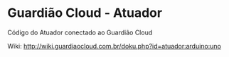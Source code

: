 Guardião Cloud - Atuador
==================

Código do Atuador conectado ao Guardião Cloud

Wiki: http://wiki.guardiaocloud.com.br/doku.php?id=atuador:arduino:uno
